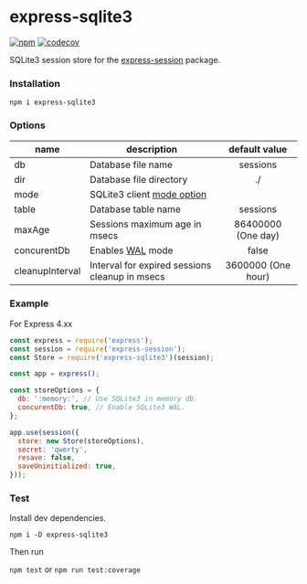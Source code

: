 # express-sqlite3

[![npm](https://img.shields.io/npm/v/express-sqlite3.svg)](https://www.npmjs.org/package/express-sqlite3)
[![codecov](https://codecov.io/gh/RomanBurunkov/express-sqlite3/branch/main/graph/badge.svg?token=AM4PVNJJGK)](https://codecov.io/gh/RomanBurunkov/express-sqlite3)

SQLite3 session store for the [express-session](https://www.npmjs.com/package/express-session) package.

### Installation

`npm i express-sqlite3`

### Options

| name   | description | default value|
| ------ | ----------- |:--------:|
| db | Database file name | sessions |
| dir | Database file directory | ./ |
| mode | SQLite3 client [mode option](https://github.com/mapbox/node-sqlite3/wiki/API#new-sqlite3databasefilename-mode-callback) |  |
| table | Database table name | sessions |
| maxAge | Sessions maximum age in msecs| 86400000 (One day) |
| concurentDb | Enables [WAL](https://www.sqlite.org/wal.html) mode | false |
| cleanupInterval | Interval for expired sessions cleanup in msecs | 3600000 (One hour)|

### Example

For Express 4.xx

```js
const express = require('express');
const session = require('express-session');
const Store = require('express-sqlite3')(session);

const app = express();

const storeOptions = {
  db: ':memory:', // Use SQLite3 in memory db.
  concurentDb: true, // Enable SQLite3 WAL.
};

app.use(session({
  store: new Store(storeOptions),
  secret: 'qwerty',
  resave: false,
  saveUninitialized: true,
}));
```

### Test

Install dev dependencies.

`npm i -D express-sqlite3`

Then run

`npm test` or `npm run test:coverage`
